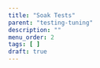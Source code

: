 ```yaml
---
title: "Soak Tests"
parent: "testing-tuning"
description: ""
menu_order: 2
tags: [ ]
draft: true
---
```



